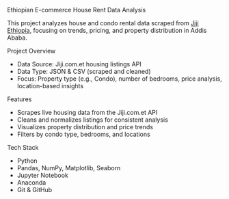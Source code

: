 Ethiopian E-commerce House Rent Data Analysis

This project analyzes house and condo rental data scraped from [Jiji Ethiopia](https://jiji.com.et), focusing on trends, pricing, and property distribution in Addis Ababa.

 Project Overview

- Data Source: Jiji.com.et housing listings API
- Data Type: JSON & CSV (scraped and cleaned)
- Focus: Property type (e.g., Condo), number of bedrooms, price analysis, location-based insights

Features

- Scrapes live housing data from the Jiji.com.et API
- Cleans and normalizes listings for consistent analysis
- Visualizes property distribution and price trends
- Filters by condo type, bedrooms, and locations

Tech Stack

- Python 
- Pandas, NumPy, Matplotlib, Seaborn
- Jupyter Notebook
- Anaconda
- Git & GitHub

